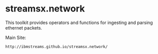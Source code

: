 # streamsx.network

This toolkit provides operators and functions for ingesting and parsing ethernet packets.

Main Site:

    http://ibmstreams.github.io/streamsx.network/


